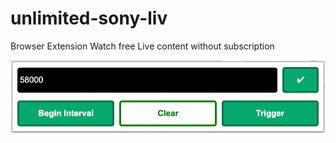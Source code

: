 # unlimited-sony-liv
Browser Extension
Watch free Live content without subscription

![Extension View](icons/view.png)
